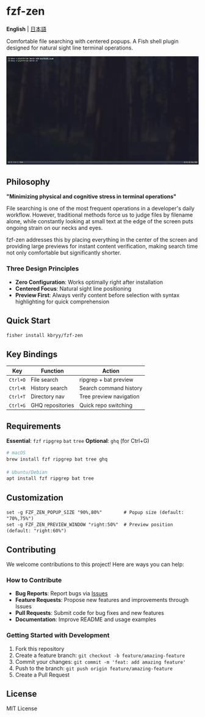 # fzf-zen

**English** | [日本語](docs/README_ja.md)

Comfortable file searching with centered popups.
A Fish shell plugin designed for natural sight line terminal operations.

![fzf-zen demo](docs/images/demo.gif)

## Philosophy

**"Minimizing physical and cognitive stress in terminal operations"**

File searching is one of the most frequent operations in a developer's daily workflow. However, traditional methods force us to judge files by filename alone, while constantly looking at small text at the edge of the screen puts ongoing strain on our necks and eyes.

fzf-zen addresses this by placing everything in the center of the screen and providing large previews for instant content verification, making search time not only comfortable but significantly shorter.

### Three Design Principles
- **Zero Configuration**: Works optimally right after installation
- **Centered Focus**: Natural sight line positioning
- **Preview First**: Always verify content before selection with syntax highlighting for quick comprehension

## Quick Start

```fish
fisher install kbryy/fzf-zen
```

## Key Bindings

| Key      | Function         | Action                  |
| -------- | ---------------- | ----------------------- |
| `Ctrl+O` | File search      | ripgrep + bat preview   |
| `Ctrl+R` | History search   | Search command history  |
| `Ctrl+T` | Directory nav    | Tree preview navigation |
| `Ctrl+G` | GHQ repositories | Quick repo switching    |

## Requirements

**Essential**: `fzf` `ripgrep` `bat` `tree`
**Optional**: `ghq` (for Ctrl+G)

```bash
# macOS
brew install fzf ripgrep bat tree ghq

# Ubuntu/Debian
apt install fzf ripgrep bat tree
```

## Customization

```fish
set -g FZF_ZEN_POPUP_SIZE "90%,80%"        # Popup size (default: "70%,75%")
set -g FZF_ZEN_PREVIEW_WINDOW "right:50%"  # Preview position (default: "right:60%")
```

## Contributing

We welcome contributions to this project! Here are ways you can help:

### How to Contribute
- **Bug Reports**: Report bugs via [Issues](https://github.com/kbryy/fzf-zen/issues)
- **Feature Requests**: Propose new features and improvements through Issues
- **Pull Requests**: Submit code for bug fixes and new features
- **Documentation**: Improve README and usage examples

### Getting Started with Development
1. Fork this repository
2. Create a feature branch: `git checkout -b feature/amazing-feature`
3. Commit your changes: `git commit -m 'feat: add amazing feature'`
4. Push to the branch: `git push origin feature/amazing-feature`
5. Create a Pull Request

## License

MIT License
